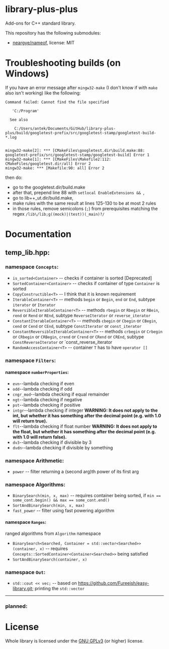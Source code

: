 # library-plus-plus
Add-ons for C++ standard library.

This repository has the following submodules:
- [neargye/nameof](https://github.com/neargye/nameof), license: MIT
# Troubleshooting builds (on Windows)
If you have an error message after `mingw32-make` (I don't know if with `make` also isn't working) like the following:
```
Command failed: Cannot find the file specified

   'C:/Program'

  See also

    C:/Users/antek/Documents/GitHub/library-plus-plus/build/googletest-prefix/src/googletest-stamp/googletest-build-*.log


mingw32-make[2]: *** [CMakeFiles\googletest.dir\build.make:88: googletest-prefix/src/googletest-stamp/googletest-build] Error 1
mingw32-make[1]: *** [CMakeFiles\Makefile2:112: CMakeFiles/googletest.dir/all] Error 2
mingw32-make: *** [Makefile:90: all] Error 2
```
then do:
- go to the googletest.dir/build.make
- after that, prepend line 88 with `setlocal EnableExtensions && `,
- go to lib++_ut.dir/build.make,
- make rules with the same result at lines 125-130 to be at most 2 rules
- in those rules, remove semicolons (`;`) from prerequisites matching the regex `/lib\/lib;g((mock)|(test))(_main)?/`

# Documentation
## temp_lib.hpp:
### namespace `Concepts`:
- `is_sorted<Container>` -- checks if container is sorted [Deprecated]
- `SortedContainer<Container>` -- checks if container of type `Container` is sorted
- `CopyConstructible<T>` -- I think that it is known requirement
- `IterableContainer<T>` -- methods `begin` or `Begin`, `end` or `End`, subtype `iterator` or `Iterator`
- `ReversibleIterableContainer<T>` -- methods `rbegin` or `Rbegin` or `RBein`, `rend` or `Rend` or `REnd`, subtype `ReverseIterator` or `reverse_iterator`
- `ConstantIterableContainer<T>` -- methods `cbegin` or `Cbegin` or `CBegin`, `cend` or `Cend` or `CEnd`, subtype `ConstIterator` or `const_iterator`
- `ConstantReversibleIterableContainer<T>` -- methods `crbegin` or `Crbegin` or `CRbegin` or `CRBegin`, `crend` or `Crend` or `CRend` or `CREnd`, subtype `ConstReverseIterator` or `const_reverse_iterator
- `RandomAccessContainer<T>` -- container `T` has to have `operator []`
### namespace `Filters`:
#### namespace `numberProperties`:
- `evn`--lambda checking if even
- `odd`--lambda checking if odd
- `cngr_mod`--lambda checking if equal remainder
- `ngt`--lambda checking if negative
- `pst`--lambda checking if positive
- `intgr`--lambda checking if integer **WARNING: It does not apply to the int, but whether it has something after the decimal point (e.g. with 1.0 will return true).**
- `flt`--lambda checking if float number **WARNING: It does not apply to the float, but whether it has something after the decimal point (e.g. with 1.0 will return false).**
- `dv3`--lambda checking if divisible by 3
- `dvdn`--lambda checking if divisible by something

### namespace Arithmetic:
- `power` -- filter returning a (second arg)th power of its first arg

### namespace Algorithms:
- `BinarySearch(min, x, max)` -- requires container being sorted, if `min == some_cont.begin() && max == some_cont.end()`
- `SortAndBinarySearch(min, x, max)`
- `fast_power` -- filter using fast powering algorithm

#### namespace `Ranges`:
ranged algorithms from `Algorithm` namespace
- `BinarySearch<Searched, Container = std::vector<Searched>>(container, x)` -- requires `Concepts::SortedContainer<Container<Searched>>` being satisfied
- `SortAndBinarySearch(container, x)`
### namespace `Out`:
- `std::cout << vec;` -- based on https://github.com/Fureeish/easy-library.git; printing the `std::vector`
--------
### planned:


# License
Whole library is licensed under the [GNU GPLv3](https://github.com/ankiedos/library-plus-plus/blob/main/.github/LICENSE.md) (or higher) license.
